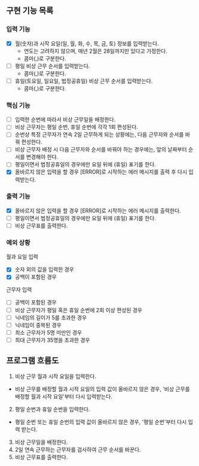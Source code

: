 ## 구현 기능 목록

### 입력 기능

- [x] 월(숫자)과 시작 요일(일, 월, 화, 수, 목, 금, 토) 정보를 입력받는다.
    - 연도는 고려하지 않으며, 매년 2월은 28일까지만 있다고 가정한다.
    - 콤마(,)로 구분한다.
- [ ] 평일 비상 근무 순서를 입력받는다.
    - 콤마(,)로 구분한다.
- [ ] 휴일(토요일, 일요일, 법정공휴일) 비상 근무 순서를 입력받는다.
    - 콤마(,)로 구분한다.

### 핵심 기능

- [ ] 입력한 순번에 따라서 비상 근무일을 배정한다.
- [ ] 비상 근무자는 평일 순번, 휴일 순번에 각각 1회 편성된다.
- [ ] 순번상 특정 근무자가 연속 2일 근무하게 되는 상황에는, 다음 근무자와 순서를 바꿔 편성한다.
- [ ] 비상 근무자 배정 시 다음 근무자와 순서를 바꿔야 하는 경우에는, 앞의 날짜부터 순서를 변경해야 한다.
- [ ] 평일이면서 법정공휴일의 경우에만 요일 뒤에 (휴일) 표기를 한다.
- [x] 올바르지 않은 입력을 할 경우 [ERROR]로 시작하는 에러 메시지를 출력 후 다시 입력받는다.

### 출력 기능

- [x] 올바르지 않은 입력을 할 경우 [ERROR]로 시작하는 에러 메시지를 출력한다.
- [ ] 평일이면서 법정공휴일의 경우에만 요일 뒤에 (휴일) 표기를 한다.
- [ ] 비상 근무표를 출력한다.

### 예외 상황

월과 요일 입력

- [x] 숫자 외의 값을 입력한 경우
- [x] 공백이 포함된 경우

근무자 입력

- [ ] 공백이 포함된 경우
- [ ] 비상 근무자가 평일 혹은 휴일 순번에 2회 이상 편성된 경우
- [ ] 닉네임의 길이가 5를 초과한 경우
- [ ] 닉네임이 중복된 경우
- [ ] 최소 근무자가 5명 미만인 경우
- [ ] 최대 근무자가 35명을 초과한 경우

## 프로그램 흐름도

1. 비상 근무 월과 시작 요일을 입력한다.

- 비상 근무를 배정할 월과 시작 요일의 입력 값이 올바르지 않은 경우, '비상 근무를 배정할 월과 시작 요일'부터 다시 입력받는다.

2. 평일 순번과 휴일 순번을 입력한다.

- 평일 순번 또는 휴일 순번의 입력 값이 올바르지 않은 경우, '평일 순번'부터 다시 입력 받는다.

3. 비상 근무일을 배정한다.
4. 2일 연속 근무하는 근무자를 검사하여 근무 순서를 바꾼다.
5. 비상 근무표를 출력한다.
